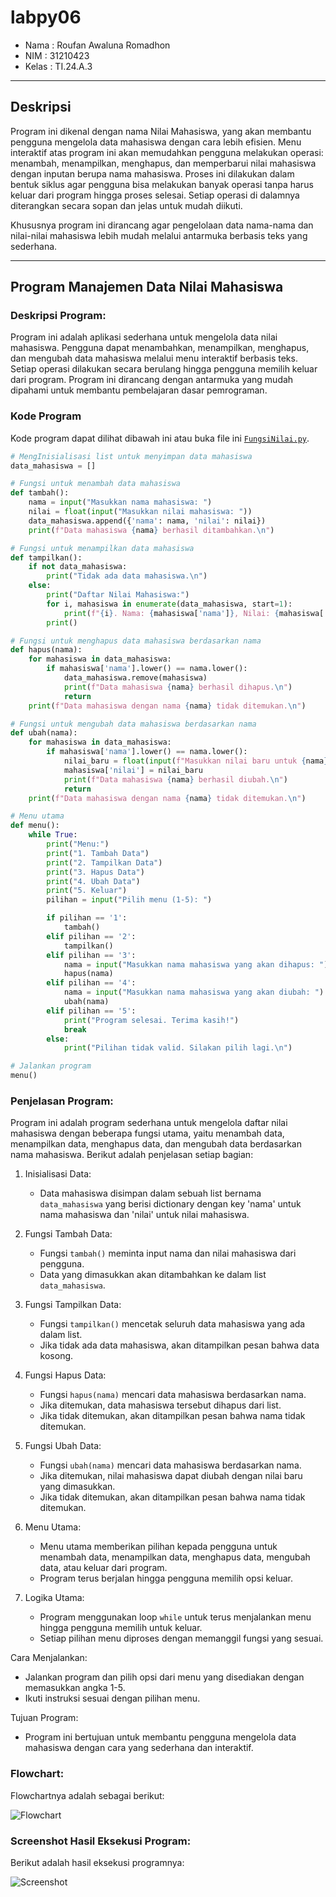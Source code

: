 # labpy06

- Nama : Roufan Awaluna Romadhon
- NIM : 31210423
- Kelas : TI.24.A.3

---

## Deskripsi
Program ini dikenal dengan nama Nilai Mahasiswa, yang akan membantu pengguna mengelola data mahasiswa dengan cara lebih efisien. Menu interaktif atas program ini akan memudahkan pengguna melakukan operasi: menambah, menampilkan, menghapus, dan memperbarui nilai mahasiswa dengan inputan berupa nama mahasiswa. Proses ini dilakukan dalam bentuk siklus agar pengguna bisa melakukan banyak operasi tanpa harus keluar dari program hingga proses selesai. Setiap operasi di dalamnya diterangkan secara sopan dan jelas untuk mudah diikuti.

Khususnya program ini dirancang agar pengelolaan data nama-nama dan nilai-nilai mahasiswa lebih mudah melalui antarmuka berbasis teks yang sederhana.

---

## Program Manajemen Data Nilai Mahasiswa

### Deskripsi Program:
Program ini adalah aplikasi sederhana untuk mengelola data nilai mahasiswa. Pengguna dapat menambahkan, menampilkan, menghapus, dan mengubah data mahasiswa melalui menu interaktif berbasis teks. Setiap operasi dilakukan secara berulang hingga pengguna memilih keluar dari program. Program ini dirancang dengan antarmuka yang mudah dipahami untuk membantu pembelajaran dasar pemrograman.

### Kode Program
Kode program dapat dilihat dibawah ini atau buka file ini [`FungsiNilai.py`](FungsiNilai.py).
```python
# MengInisialisasi list untuk menyimpan data mahasiswa
data_mahasiswa = []

# Fungsi untuk menambah data mahasiswa
def tambah():
    nama = input("Masukkan nama mahasiswa: ")
    nilai = float(input("Masukkan nilai mahasiswa: "))
    data_mahasiswa.append({'nama': nama, 'nilai': nilai})
    print(f"Data mahasiswa {nama} berhasil ditambahkan.\n")

# Fungsi untuk menampilkan data mahasiswa
def tampilkan():
    if not data_mahasiswa:
        print("Tidak ada data mahasiswa.\n")
    else:
        print("Daftar Nilai Mahasiswa:")
        for i, mahasiswa in enumerate(data_mahasiswa, start=1):
            print(f"{i}. Nama: {mahasiswa['nama']}, Nilai: {mahasiswa['nilai']}")
        print()

# Fungsi untuk menghapus data mahasiswa berdasarkan nama
def hapus(nama):
    for mahasiswa in data_mahasiswa:
        if mahasiswa['nama'].lower() == nama.lower():
            data_mahasiswa.remove(mahasiswa)
            print(f"Data mahasiswa {nama} berhasil dihapus.\n")
            return
    print(f"Data mahasiswa dengan nama {nama} tidak ditemukan.\n")

# Fungsi untuk mengubah data mahasiswa berdasarkan nama
def ubah(nama):
    for mahasiswa in data_mahasiswa:
        if mahasiswa['nama'].lower() == nama.lower():
            nilai_baru = float(input(f"Masukkan nilai baru untuk {nama}: "))
            mahasiswa['nilai'] = nilai_baru
            print(f"Data mahasiswa {nama} berhasil diubah.\n")
            return
    print(f"Data mahasiswa dengan nama {nama} tidak ditemukan.\n")

# Menu utama
def menu():
    while True:
        print("Menu:")
        print("1. Tambah Data")
        print("2. Tampilkan Data")
        print("3. Hapus Data")
        print("4. Ubah Data")
        print("5. Keluar")
        pilihan = input("Pilih menu (1-5): ")

        if pilihan == '1':
            tambah()
        elif pilihan == '2':
            tampilkan()
        elif pilihan == '3':
            nama = input("Masukkan nama mahasiswa yang akan dihapus: ")
            hapus(nama)
        elif pilihan == '4':
            nama = input("Masukkan nama mahasiswa yang akan diubah: ")
            ubah(nama)
        elif pilihan == '5':
            print("Program selesai. Terima kasih!")
            break
        else:
            print("Pilihan tidak valid. Silakan pilih lagi.\n")

# Jalankan program
menu()

```

### Penjelasan Program:
Program ini adalah program sederhana untuk mengelola daftar nilai mahasiswa 
dengan beberapa fungsi utama, yaitu menambah data, menampilkan data, menghapus data, 
dan mengubah data berdasarkan nama mahasiswa. Berikut adalah penjelasan setiap bagian:

1. Inisialisasi Data:
   - Data mahasiswa disimpan dalam sebuah list bernama `data_mahasiswa` yang berisi dictionary
     dengan key 'nama' untuk nama mahasiswa dan 'nilai' untuk nilai mahasiswa.

2. Fungsi Tambah Data:
   - Fungsi `tambah()` meminta input nama dan nilai mahasiswa dari pengguna.
   - Data yang dimasukkan akan ditambahkan ke dalam list `data_mahasiswa`.

3. Fungsi Tampilkan Data:
   - Fungsi `tampilkan()` mencetak seluruh data mahasiswa yang ada dalam list.
   - Jika tidak ada data mahasiswa, akan ditampilkan pesan bahwa data kosong.

4. Fungsi Hapus Data:
   - Fungsi `hapus(nama)` mencari data mahasiswa berdasarkan nama.
   - Jika ditemukan, data mahasiswa tersebut dihapus dari list.
   - Jika tidak ditemukan, akan ditampilkan pesan bahwa nama tidak ditemukan.

5. Fungsi Ubah Data:
   - Fungsi `ubah(nama)` mencari data mahasiswa berdasarkan nama.
   - Jika ditemukan, nilai mahasiswa dapat diubah dengan nilai baru yang dimasukkan.
   - Jika tidak ditemukan, akan ditampilkan pesan bahwa nama tidak ditemukan.

6. Menu Utama:
   - Menu utama memberikan pilihan kepada pengguna untuk menambah data, menampilkan data, 
     menghapus data, mengubah data, atau keluar dari program.
   - Program terus berjalan hingga pengguna memilih opsi keluar.

7. Logika Utama:
   - Program menggunakan loop `while` untuk terus menjalankan menu hingga pengguna memilih untuk keluar.
   - Setiap pilihan menu diproses dengan memanggil fungsi yang sesuai.

Cara Menjalankan:
- Jalankan program dan pilih opsi dari menu yang disediakan dengan memasukkan angka 1-5.
- Ikuti instruksi sesuai dengan pilihan menu.

Tujuan Program:
- Program ini bertujuan untuk membantu pengguna mengelola data mahasiswa dengan cara yang sederhana 
  dan interaktif.

### Flowchart:
Flowchartnya adalah sebagai berikut:

![Flowchart](image/flowchart.png)

### Screenshot Hasil Eksekusi Program:
Berikut adalah hasil eksekusi programnya:

![Screenshot](image/screenshot.png)